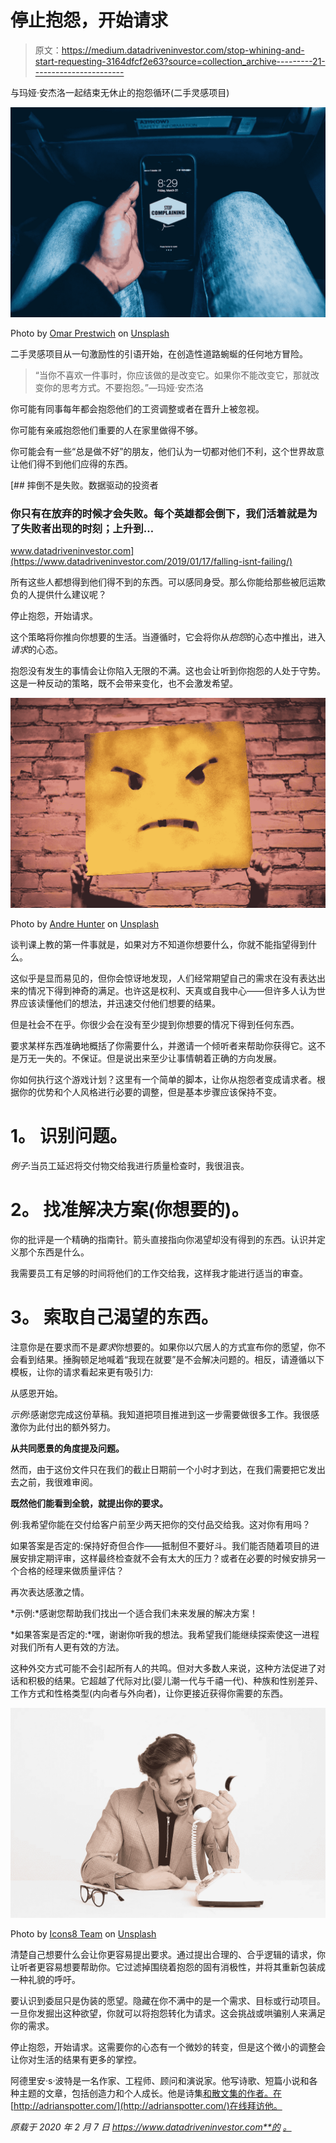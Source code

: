 # 停止抱怨，开始请求

> 原文：<https://medium.datadriveninvestor.com/stop-whining-and-start-requesting-3164dfcf2e63?source=collection_archive---------21----------------------->

与玛娅·安杰洛一起结束无休止的抱怨循环(二手灵感项目)

![](img/15d64fba39d773c473c3686c70c064a9.png)

Photo by [Omar Prestwich](https://unsplash.com/@omarprestwich?utm_source=unsplash&utm_medium=referral&utm_content=creditCopyText) on [Unsplash](https://unsplash.com/s/photos/stop-complaining?utm_source=unsplash&utm_medium=referral&utm_content=creditCopyText)

二手灵感项目从一句激励性的引语开始，在创造性道路蜿蜒的任何地方冒险。

> “当你不喜欢一件事时，你应该做的是改变它。如果你不能改变它，那就改变你的思考方式。不要抱怨。”—玛娅·安杰洛

你可能有同事每年都会抱怨他们的工资调整或者在晋升上被忽视。

你可能有亲戚抱怨他们重要的人在家里做得不够。

你可能会有一些“总是做不好”的朋友，他们认为一切都对他们不利，这个世界故意让他们得不到他们应得的东西。

[](https://www.datadriveninvestor.com/2019/01/17/falling-isnt-failing/) [## 摔倒不是失败。数据驱动的投资者

### 你只有在放弃的时候才会失败。每个英雄都会倒下，我们活着就是为了失败者出现的时刻；上升到…

www.datadriveninvestor.com](https://www.datadriveninvestor.com/2019/01/17/falling-isnt-failing/) 

所有这些人都想得到他们得不到的东西。可以感同身受。那么你能给那些被厄运欺负的人提供什么建议呢？

停止抱怨，开始请求。

这个策略将你推向你想要的生活。当遵循时，它会将你从*抱怨*的心态中推出，进入*请求*的心态。

抱怨没有发生的事情会让你陷入无限的不满。这也会让听到你抱怨的人处于守势。这是一种反动的策略，既不会带来变化，也不会激发希望。

![](img/b261680dde9d3bf87d5a70ed3702a259.png)

Photo by [Andre Hunter](https://unsplash.com/@dre0316?utm_source=unsplash&utm_medium=referral&utm_content=creditCopyText) on [Unsplash](https://unsplash.com/s/photos/frustration?utm_source=unsplash&utm_medium=referral&utm_content=creditCopyText)

谈判课上教的第一件事就是，如果对方不知道你想要什么，你就不能指望得到什么。

这似乎是显而易见的，但你会惊讶地发现，人们经常期望自己的需求在没有表达出来的情况下得到神奇的满足。也许这是权利、天真或自我中心——但许多人认为世界应该读懂他们的想法，并迅速交付他们想要的结果。

但是社会不在乎。你很少会在没有至少提到你想要的情况下得到任何东西。

要求某样东西准确地概括了你需要什么，并邀请一个倾听者来帮助你获得它。这不是万无一失的。不保证。但是说出来至少让事情朝着正确的方向发展。

你如何执行这个游戏计划？这里有一个简单的脚本，让你从抱怨者变成请求者。根据你的优势和个人风格进行必要的调整，但是基本步骤应该保持不变。

# **1。** **识别问题。**

*例子*:当员工延迟将交付物交给我进行质量检查时，我很沮丧。

# **2。** **找准解决方案(你想要的)。**

你的批评是一个精确的指南针。箭头直接指向你渴望却没有得到的东西。认识并定义那个东西是什么。

我需要员工有足够的时间将他们的工作交给我，这样我才能进行适当的审查。

# **3。** **索取自己渴望的东西。**

注意你是在要求而不是*要求*你想要的。如果你以穴居人的方式宣布你的愿望，你不会看到结果。捶胸顿足地喊着“我现在就要”是不会解决问题的。相反，请遵循以下模板，让你的请求看起来更有吸引力:

从感恩开始。

*示例*:感谢您完成这份草稿。我知道把项目推进到这一步需要做很多工作。我很感激你为此付出的额外努力。

**从共同愿景的角度提及问题。**

然而，由于这份文件只在我们的截止日期前一个小时才到达，在我们需要把它发出去之前，我很难审阅。

**既然他们能看到全貌，就提出你的要求。**

例:我希望你能在交付给客户前至少两天把你的交付品交给我。这对你有用吗？

如果答案是否定的:保持好奇但合作——抵制但不要好斗。我们能否随着项目的进展安排定期评审，这样最终检查就不会有太大的压力？或者在必要的时候安排另一个合格的经理来做质量评估？

再次表达感激之情。

*示例:*感谢您帮助我们找出一个适合我们未来发展的解决方案！

*如果答案是否定的:*嘿，谢谢你听我的想法。我希望我们能继续探索使这一进程对我们所有人更有效的方法。

这种外交方式可能不会引起所有人的共鸣。但对大多数人来说，这种方法促进了对话和积极的结果。它超越了代际对比(婴儿潮一代与千禧一代)、种族和性别差异、工作方式和性格类型(内向者与外向者)，让你更接近获得你需要的东西。

![](img/ef0bc7ac0cf920cf9e6827feb0d144e7.png)

Photo by [Icons8 Team](https://unsplash.com/@icons8?utm_source=unsplash&utm_medium=referral&utm_content=creditCopyText) on [Unsplash](https://unsplash.com/s/photos/frustrated?utm_source=unsplash&utm_medium=referral&utm_content=creditCopyText)

清楚自己想要什么会让你更容易提出要求。通过提出合理的、合乎逻辑的请求，你让听者更容易想要帮助你。它过滤掉围绕着抱怨的固有消极性，并将其重新包装成一种礼貌的呼吁。

要认识到委屈只是伪装的愿望。隐藏在你不满中的是一个需求、目标或行动项目。一旦你发掘出这种欲望，你就可以将抱怨转化为请求。这会挑战或哄骗别人来满足你的需求。

停止抱怨，开始请求。这需要你的心态有一个微妙的转变，但是这个微小的调整会让你对生活的结果有更多的掌控。

阿德里安·s·波特是一名作家、工程师、顾问和演说家。他写诗歌、短篇小说和各种主题的文章，包括创造力和个人成长。他是诗集[和散文集](https://www.amazon.com/Everything-Wrong-Feels-Adrian-Potter/dp/109519061X/ref=sr_1_4?qid=1560264651&refinements=p_27%3AAdrian+S.+Potter&s=books&sr=1-4&text=Adrian+S.+Potter)[的作者。在](https://e2857002-6118-41be-9746-64261e36cacb.filesusr.com/ugd/21d2c2_03522f10c7c84340a05a8d03a97e1642.pdf)[http://adrianspotter.com/](http://adrianspotter.com/)在线拜访他。

*原载于 2020 年 2 月 7 日 https://www.datadriveninvestor.com**的* [*。*](https://www.datadriveninvestor.com/2020/02/07/stop-whining-and-start-requesting/)